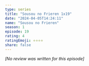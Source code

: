 ```yaml
---
type: series
title: "Sousou no Frieren 1x19"
date: "2024-04-05T14:24:11"
name: "Sousou no Frieren"
season: 1
episode: 19
rating: 4
ratingEmoji: ⭐️⭐️⭐️⭐️
share: false
---
```


*[No review was written for this episode]*
